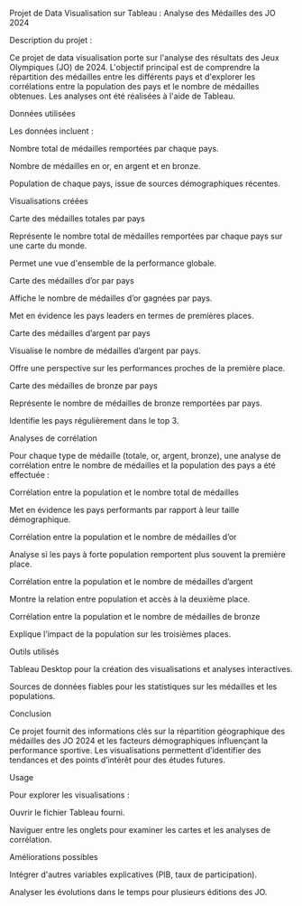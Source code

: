 Projet de Data Visualisation sur Tableau : Analyse des Médailles des JO 2024

Description du projet :

Ce projet de data visualisation porte sur l'analyse des résultats des Jeux Olympiques (JO) de 2024. L'objectif principal est de comprendre la répartition des médailles entre les différents pays et d'explorer les corrélations entre la population des pays et le nombre de médailles obtenues. Les analyses ont été réalisées à l'aide de Tableau.

Données utilisées

Les données incluent :

Nombre total de médailles remportées par chaque pays.

Nombre de médailles en or, en argent et en bronze.

Population de chaque pays, issue de sources démographiques récentes.

Visualisations créées

Carte des médailles totales par pays

Représente le nombre total de médailles remportées par chaque pays sur une carte du monde.

Permet une vue d'ensemble de la performance globale.

Carte des médailles d’or par pays

Affiche le nombre de médailles d’or gagnées par pays.

Met en évidence les pays leaders en termes de premières places.

Carte des médailles d’argent par pays

Visualise le nombre de médailles d’argent par pays.

Offre une perspective sur les performances proches de la première place.

Carte des médailles de bronze par pays

Représente le nombre de médailles de bronze remportées par pays.

Identifie les pays régulièrement dans le top 3.

Analyses de corrélation

Pour chaque type de médaille (totale, or, argent, bronze), une analyse de corrélation entre le nombre de médailles et la population des pays a été effectuée :

Corrélation entre la population et le nombre total de médailles

Met en évidence les pays performants par rapport à leur taille démographique.

Corrélation entre la population et le nombre de médailles d’or

Analyse si les pays à forte population remportent plus souvent la première place.

Corrélation entre la population et le nombre de médailles d’argent

Montre la relation entre population et accès à la deuxième place.

Corrélation entre la population et le nombre de médailles de bronze

Explique l’impact de la population sur les troisièmes places.

Outils utilisés

Tableau Desktop pour la création des visualisations et analyses interactives.

Sources de données fiables pour les statistiques sur les médailles et les populations.

Conclusion

Ce projet fournit des informations clés sur la répartition géographique des médailles des JO 2024 et les facteurs démographiques influençant la performance sportive. Les visualisations permettent d’identifier des tendances et des points d’intérêt pour des études futures.

Usage

Pour explorer les visualisations :

Ouvrir le fichier Tableau fourni.

Naviguer entre les onglets pour examiner les cartes et les analyses de corrélation.

Améliorations possibles

Intégrer d'autres variables explicatives (PIB, taux de participation).

Analyser les évolutions dans le temps pour plusieurs éditions des JO.
